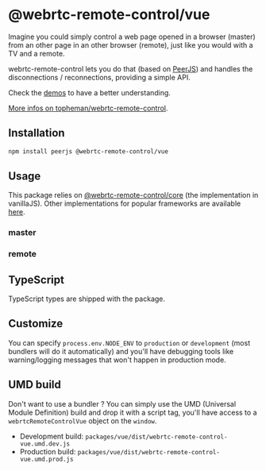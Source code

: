 # @webrtc-remote-control/vue

Imagine you could simply control a web page opened in a browser (master) from an other page in an other browser (remote), just like you would with a TV and a remote.

webrtc-remote-control lets you do that (based on [PeerJS](https://peerjs.com)) and handles the disconnections / reconnections, providing a simple API.

Check the [demos](https://github.com/topheman/webrtc-remote-control/tree/master/demo#readme) to have a better understanding.

[More infos on topheman/webrtc-remote-control](https://github.com/topheman/webrtc-remote-control#readme).

## Installation

```sh
npm install peerjs @webrtc-remote-control/vue
```

## Usage

This package relies on [@webrtc-remote-control/core](https://github.com/topheman/webrtc-remote-control/tree/master/packages/core#readme) (the implementation in vanillaJS). Other implementations for popular frameworks are available [here](https://github.com/topheman/webrtc-remote-control/tree/master/packages).

### master

### remote

## TypeScript

TypeScript types are shipped with the package.

## Customize

You can specify `process.env.NODE_ENV` to `production` or `development` (most bundlers will do it automatically) and you'll have debugging tools like warning/logging messages that won't happen in production mode.

## UMD build

Don't want to use a bundler ? You can simply use the UMD (Universal Module Definition) build and drop it with a script tag, you'll have access to a `webrtcRemoteControlVue` object on the `window`.

- Development build: `packages/vue/dist/webrtc-remote-control-vue.umd.dev.js`
- Production build: `packages/vue/dist/webrtc-remote-control-vue.umd.prod.js`
